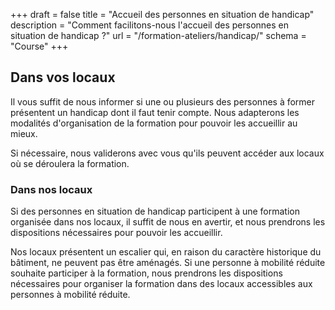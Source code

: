 +++
draft			= false
title			= "Accueil des personnes en situation de handicap"
description	 	= "Comment facilitons-nous l'accueil des personnes en situation de handicap ?"
url	 			= "/formation-ateliers/handicap/"
schema			= "Course"
+++

## Dans vos locaux
Il vous suffit de nous informer si une ou plusieurs des personnes à former présentent un handicap dont il faut tenir compte. Nous adapterons les modalités d'organisation de la formation pour pouvoir les accueillir au mieux.

Si nécessaire, nous validerons avec vous qu'ils peuvent accéder aux locaux où se déroulera la formation.

### Dans nos locaux
Si des personnes en situation de handicap participent à une formation organisée dans nos locaux, il suffit de nous en avertir, et nous prendrons les dispositions nécessaires pour pouvoir les accueillir.

Nos locaux présentent un escalier qui, en raison du caractère historique du bâtiment, ne peuvent pas être aménagés. Si une personne à mobilité réduite souhaite participer à la formation, nous prendrons les dispositions nécessaires pour organiser la formation dans des locaux accessibles aux personnes à mobilité réduite.
